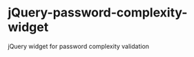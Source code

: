 jQuery-password-complexity-widget
=================================

jQuery widget for password complexity validation
